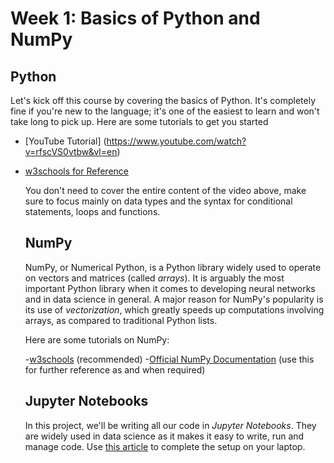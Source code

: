 # Week 1: Basics of Python and NumPy

## Python

Let's kick off this course by covering the basics of Python. It's completely fine if you're new to the language; it's one of the easiest to learn and won't take long to pick up.
Here are some tutorials to get you started

- [YouTube Tutorial] (https://www.youtube.com/watch?v=rfscVS0vtbw&vl=en)
- [w3schools for Reference](https://www.w3schools.com/python/)

  You don't need to cover the entire content of the video above, make sure to focus mainly on data types and the syntax for conditional statements, loops and functions.

  ## NumPy
  NumPy, or Numerical Python, is a Python library widely used to operate on vectors and matrices (called *arrays*). It is arguably the most important Python library when it comes to developing neural networks and in data science in general. A major reason for NumPy's popularity is its use of *vectorization*, which greatly speeds up computations involving arrays, as compared to traditional Python lists.

  Here are some tutorials on NumPy:

  -[w3schools](https://www.w3schools.com/python/numpy/default.asp) (recommended)
  -[Official NumPy Documentation](https://numpy.org/) (use this for further reference as and when required)

  ## Jupyter Notebooks
  In this project, we'll be writing all our code in *Jupyter Notebooks*. They are widely used in data science as it makes it easy to write, run and manage code. Use [this article](https://realpython.com/jupyter-notebook-introduction/) to complete the setup on your laptop.
